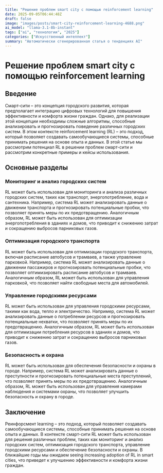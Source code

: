 ```yaml
---
title: "Решение проблем smart city с помощью reinforcement learning"
date: 2025-09-05T06:44:48Z
draft: false
image: "images/posts/smart-city-reinforcement-learning-4688.png"
ai_model: "llama-3.1-8b-instant"
tags: ["ai", "технологии", "2025"]
categories: ["Искусственный интеллект"]
summary: "Автоматически сгенерированная статья о тенденциях AI"
---
```


# Решение проблем smart city с помощью reinforcement learning

## Введение

Смарт-сити – это концепция городского развития, которая предполагает интеграцию цифровых технологий для повышения эффективности и комфорта жизни граждан. Однако, для реализации этой концепции необходимы сложные алгоритмы, способные анализировать и прогнозировать поведение различных городских систем. В этом контексте reinforcement learning (RL) – это подход, который позволяет создавать самообучающиеся системы, способные принимать решения на основе опыта и данных. В этой статье мы рассмотрим потенциал RL в решении проблем смарт-сити и рассмотрим конкретные примеры и кейсы использования.

## Основные разделы

### Мониторинг и анализ городских систем

RL может быть использован для мониторинга и анализа различных городских систем, таких как транспорт, энергопотребление, вода и сантехника. Например, система RL может анализировать данные о движении транспорта и прогнозировать потенциальные пробки, что позволяет принять меры по их предотвращению. Аналогичным образом, RL может быть использован для оптимизации энергопотребления в зданиях и домов, что приводит к снижению затрат и сокращению выбросов парниковых газов.

### Оптимизация городского транспорта

RL может быть использован для оптимизации городского транспорта, включая расписание автобусов и трамваев, а также управление парковкой. Например, система RL может анализировать данные о движении пассажиров и прогнозировать потенциальные пробки, что позволяет оптимизировать расписание автобусов и трамваев. Аналогичным образом, RL может быть использован для управления парковкой, что позволяет найти свободные места для автомобилей.

### Управление городскими ресурсами

RL может быть использован для управления городскими ресурсами, такими как вода, тепло и электричество. Например, система RL может анализировать данные о потреблении ресурсов и прогнозировать потенциальные нехватки, что позволяет принять меры по их предотвращению. Аналогичным образом, RL может быть использован для оптимизации потребления ресурсов в зданиях и домов, что приводит к снижению затрат и сокращению выбросов парниковых газов.

### Безопасность и охрана

RL может быть использован для обеспечения безопасности и охраны в городе. Например, система RL может анализировать данные о преступности и прогнозировать потенциальные места преступлений, что позволяет принять меры по их предотвращению. Аналогичным образом, RL может быть использован для управления камерами наблюдения и системами охраны, что позволяет улучшить безопасность и охрану в городе.

## Заключение

Реинфорсмент learning – это подход, который позволяет создавать самообучающиеся системы, способные принимать решения на основе опыта и данных. В контексте смарт-сити RL может быть использован для решения различных проблем, таких как мониторинг и анализ городских систем, оптимизация городского транспорта, управление городскими ресурсами и обеспечение безопасности и охраны. В ближайшие годы мы ожидаем seeing increasing adoption of RL in smart cities, что приведет к улучшению эффективности и комфорта жизни граждан.
